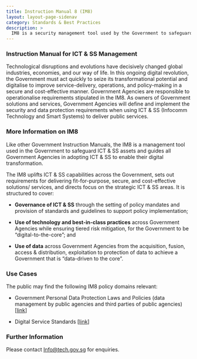 ```yaml
---
title: Instruction Manual 8 (IM8)
layout: layout-page-sidenav
category: Standards & Best Practices
description: >
  IM8 is a security management tool used by the Government to safeguard Infocomm Technology and Smart Systems (ICT and SS) assets.
---
```


### Instruction Manual for ICT & SS Management

Technological disruptions and evolutions have decisively changed global industries, economies, and our way of life. In this ongoing digital revolution, the Government must act quickly to seize its transformational potential and digitalise to improve service-delivery, operations, and policy-making in a secure and cost-effective manner. Government Agencies are responsible to operationalise requirements stipulated in the IM8. As owners of Government solutions and services, Government Agencies will define and implement the security and data protection requirements when using ICT & SS (Infocomm Technology and Smart Systems) to deliver public services.

### More Information on IM8

Like other Government Instruction Manuals, the IM8 is a management tool used in the Government to safeguard ICT & SS assets and guides all Government Agencies in adopting ICT & SS to enable their digital transformation.

The IM8 uplifts ICT & SS capabilities across the Government, sets out requirements for delivering fit-for-purpose, secure, and cost-effective solutions/ services, and directs focus on the strategic ICT & SS areas. It is structured to cover:

- **Governance of ICT & SS** through the setting of policy mandates and provision of standards and guidelines to support policy implementation;

- **Use of technology and best-in-class practices** across Government Agencies while ensuring tiered risk mitigation, for the Government to be “digital-to-the-core”; and

- **Use of data** across Government Agencies from the acquisition, fusion, access & distribution, exploitation to protection of data to achieve a Government that is “data-driven to the core”.

### Use Cases

The public may find the following IM8 policy domains relevant:

- Government Personal Data Protection Laws and Policies (data management by public agencies and third parties of public agencies) \[[link](https://www.smartnation.gov.sg/why-Smart-Nation/secure-smart-nation/personal-data-protection)\]

- Digital Service Standards \[[link](https://www.tech.gov.sg/digital-service-standards/)\]

### Further Information

Please contact [Info@tech.gov.sg](mailto:Info@tech.gov.sg) for enquiries.
